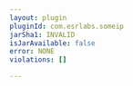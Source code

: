 ```yaml
---
layout: plugin
pluginId: com.esrlabs.someip
jarSha1: INVALID
isJarAvailable: false
error: NONE
violations: []

---
```

